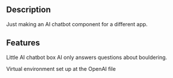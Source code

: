 ## Description

Just making an AI chatbot component for a different app.

## Features
Little AI chatbot box
AI only answers questions about bouldering. 

Virtual environment set up at the OpenAI file 